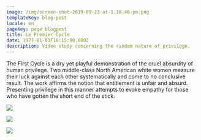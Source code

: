 ```yaml
---
image: /img/screen-shot-2019-09-23-at-1.18.46-pm.png
templateKey: blog-post
locale: en
pageKey: page_blogpost
title: Le Premier Cycle
date: 1977-01-01T16:15:00.000Z
description: Video study concerning the random nature of privilege.
---
```

The First Cycle is a dry yet playful demonstration of the cruel absurdity of human privilege. Two middle-class North American white women measure their luck against each other systematically and come to no conclusive result. The work affirms the notion  that entitlement is unfair and absurd. Presenting privilege in this manner attempts to evoke empathy for those who have gotten the short end of the stick. 

![](/img/screen-shot-2019-09-23-at-1.19.25-pm.png)

![](/img/screen-shot-2019-09-23-at-1.18.16-pm.png)

![](/img/screen-shot-2019-09-16-at-9.01.01-am.png)
